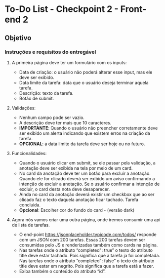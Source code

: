 # To-Do List - Checkpoint 2 - Front-end 2

## Objetivo

### Instruções e requisitos do entregável	
	
1. A primeira página deve ter um formulário com os inputs:   
	- Data de criação: o usuário não poderá alterar esse input, mas ele deve ser exibido.  
	- Data limite da tarefa: data que o usuário deseja terminar aquela tarefa.  
	- Descrição: texto da tarefa.  
	- Botão de submit.  

2. Validações:
	- Nenhum campo pode ser vazio.
	- A descrição deve ter mais que 10 caracteres.
	- **IMPORTANTE**: Quando o usuário não preencher corretamente deve ser exibido um alerta indicando que existem erros na criação da tarefa.
	- **OPCIONAL**: a data limite da tarefa deve ser hoje ou no futuro.


3. Funcionalidades:
	- Quando o usuário clicar em submit, se ele passar pela validação, a anotação deve ser exibida na tela por meio de um card.
	- No card da anotação deve ter um botão para excluir a anotação. Quando ele for clicado deverá ser exibido um aviso confirmando a intenção de excluir a anotação. Se o usuário confirmar a intenção de excluir, o card desta nota deve desaparecer.
	- Ainda no card da anotação deverá existir um checkbox que ao ser clicado faz o texto daquela anotação ficar tachado. Tarefa concluida.
	- **Opcional**: Escolher cor do fundo do card - (versão dark)

4. Agora nós vamos criar uma outra página, onde iremos consumir uma api de lista de tarefas.
	- O end-point https://jsonplaceholder.typicode.com/todos/ responde com um JSON com 200 tarefas. Essas 200 tarefas devem ser consumidas pelo JS e renderizadas também como cards na página.
	- Nas tarefas onde o atributo “completed": true” o texto do atributo title deve estar tachado. Pois significa que a tarefa ja foi completada.
Nas tarefas onde o atributo “completed": false” o texto do atributo title deve estar em negrito. Pois significa que a tarefa está a fazer. 
	- Exiba também o conteúdo do atributo “id”.
